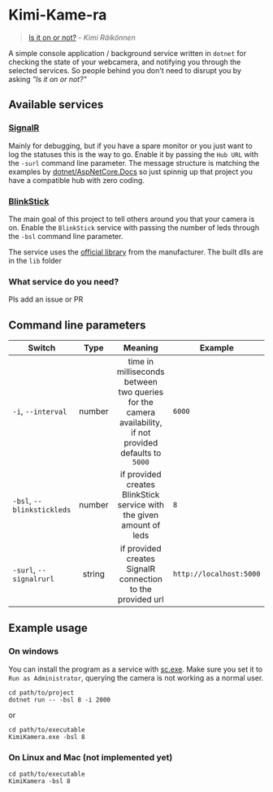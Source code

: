 # Kimi-Kame-ra
> [Is it on or not?](https://www.youtube.com/watch?v=hI0Q7IPWjOk&t=13s) - *Kimi Räikönnen* 

A simple console application / background service written in `dotnet` for checking the state of your webcamera, and notifying you through the selected services. So people behind you don't need to disrupt you by asking *"Is it on or not?"*

## Available services
### [SignalR](https://dotnet.microsoft.com/apps/aspnet/signalr)
Mainly for debugging, but if you have a spare monitor or you just want to log the statuses this is the way to go.
Enable it by passing the `Hub URL` with the `-surl` command line parameter.
The message structure is matching the examples by [dotnet/AspNetCore.Docs](https://github.com/dotnet/AspNetCore.Docs/tree/main/aspnetcore/signalr/javascript-client/samples/3.x/SignalRChat) so just spinnig up that project you have a compatible hub with zero coding.

### [BlinkStick](https://www.blinkstick.com/)
The main goal of this project to tell others around you that your camera is on.
Enable the `BlinkStick` service with passing the number of leds through the `-bsl` command line parameter.

The service uses the [official library](https://github.com/arvydas/BlinkStickDotNet) from the manufacturer. The built dlls are in the `lib` folder

### What service do you need?
Pls add an issue or PR

## Command line parameters
| Switch | Type | Meaning | Example |
|----------|:------:|:---------:|---|
| `-i`, `--interval` | number | time in milliseconds between two queries for the camera availability, if not provided defaults to `5000` | `6000`
| `-bsl`, `--blinkstickleds` | number | if provided creates BlinkStick service with the given amount of leds | `8`
| `-surl`, `--signalrurl` | string | if provided creates SignalR connection to the provided url | `http://localhost:5000`

## Example usage

### On windows 
You can install the program as a service with [sc.exe](https://docs.microsoft.com/en-us/windows-server/administration/windows-commands/sc-create). Make sure you set it to `Run as Administrator`, querying the camera is not working as a normal user.
```
cd path/to/project
dotnet run -- -bsl 8 -i 2000
```
or
```
cd path/to/executable
KimiKamera.exe -bsl 8
```

### On Linux and Mac (not implemented yet)
```
cd path/to/executable
KimiKamera -bsl 8
```